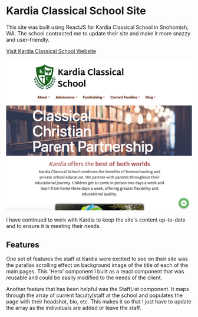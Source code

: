 # Kardia Classical School Site
This site was built using ReactJS for Kardia Classical School in Snohomish, WA. The school contracted me to update their site and make it more snazzy and user-friendly. 

[Visit Kardia Classical School Website](https://kardiaclassical.org/)

![Kardia Classical Website Screenshot](./src/assets/screenshot.png)

I have continued to work with Kardia to keep the site's content up-to-date and to ensure it is meeting their needs.

## Features
One set of features the staff at Kardia were excited to see on their site was the parallax scrolling effect on background image of the title of each of the main pages. This 'Hero' component I built as a react component that was reusable and could be easily modified to the needs of the client.

Another feature that has been helpful was the StaffList component. It maps through the array of current faculty/staff at the school and populates the page with their headshot, bio, etc. This makes it so that I just have to update the array as the individuals are added or leave the staff.